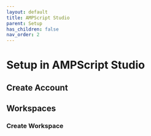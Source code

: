 ```yaml
---
layout: default
title: AMPScript Studio
parent: Setup
has_children: false
nav_order: 2
---
```


# Setup in AMPScript Studio

## Create Account
## Workspaces
### Create Workspace
